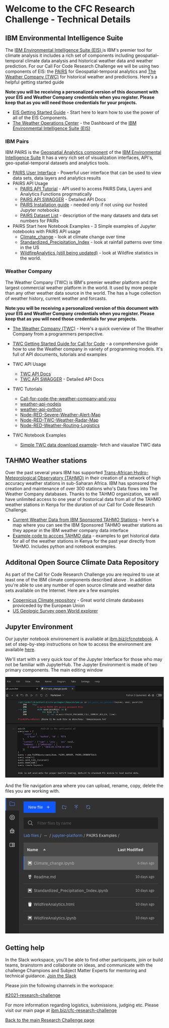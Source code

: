 # Welcome to the CFC Research Challenge - Technical Details

## IBM Environmental Intelligence Suite 

The [IBM Environmental Intelligence Suite (EIS) ](https://www.ibm.com/products/environmental-intelligence-suite) is IBM's premier tool for climate analysis it includes a rich set of  components including  geospatial–temporal climate data analysis and historical weather data and weather prediction. For our Call For Code Research Challenge we will be using two components of EIS: the [PAIRS](https://www.ibm.com/products/environmental-intelligence-suite/geospatial-analytics)  for Geospatial-temporal analytics  and [The Weather Company (TWC)](https://www.ibm.com/products/environmental-intelligence-suite/data-packages) for historical weather and predictions. Here's a helpful getting started guide 

**Note:you will be receiving a personalized version of this document with your EIS and Weather Company credentials when you register. Please keep that as you will need those credentials for your projects.**  

- [EIS Getting Started Guide](https://github.com/academic-initiative/research-challenge-2021/blob/main/jupyter-platform/EISGettingStartedGuide.pdf) - Start here to learn how to use the power of all of the EIS Components. 
- [The Weather Operations Center](http://weatheroperationscenter.ibm.com) - the Dashboard of the  [IBM Environmental Intelligence Suite (EIS)](https://www.ibm.com/products/environmental-intelligence-suite) 

### IBM Pairs
IBM PAIRS is the [Geospatial Analytics component](https://www.ibm.com/products/environmental-intelligence-suite/geospatial-analytics)  of the [IBM Environmental Intelligence Suite](https://www.ibm.com/products/environmental-intelligence-suite) It has a very rich set of visualization interfaces, API's,  geo-spatial-temporal datasets and analytics tools.

- [PAIRS User Interface](https://pairs.res.ibm.com/tutorial/tutorials/gui/index.html) - Powerful user interface that can be used to view data sets, data layers and analytics results
- PAIRS API Usage
  - [PAIRS API Tutorial](https://pairs.res.ibm.com/tutorial/tutorials/api/index.html#) - API used to access PAIRS Data, Layers and Analytics Functions progrmatically
  - [PAIRS API SWAGGER](https://pairs.res.ibm.com/manual/api-doc/#) - Detailed API Docs
  - [PAIRS Installation guide](https://github.com/ibm/ibmpairs) - needed only if not using our hosted Jupyter notebooks
  - [PAIRS Dataset List](https://github.com/academic-initiative/research-challenge-2021/blob/main/jupyter-platform/EIS%20DataSet%20Report%20July%202021.pdf)  - description of the many datasets and data set numbers for PAIRs           
- PAIRS Start here Notebook Examples - 3 Simple examples of Jupyter notebooks with PAIRS API usage
  - [Climate_change](https://github.com/academic-initiative/research-challenge-2021/blob/main/jupyter-platform/PAIRS%20Examples/Climate_change.ipynb) - look at climate change over time
  - [Standardized_Precipitation_Index](https://github.com/academic-initiative/research-challenge-2021/blob/main/jupyter-platform/PAIRS%20Examples/Standardized_Precipitation_Index.ipynb) - look at rainfall patterns over time in the US
  - [WildfireAnalytics (still being updated)](https://github.com/academic-initiative/research-challenge-2021/blob/main/jupyter-platform/PAIRS%20Examples/WildfireAnalytics.ipynb) - look at Wildfire statistics in the world.

### Weather Company
The Weather Company (TWC) is IBM's  premier weather platform and  the largest commercial weather platform in the world. It  used by more people than any other weather data source in the world.  The  has a huge collection of weather history, current weather and forcasts.  

**Note:you will be receiving a personalized version of this document with your EIS and Weather Company credentials when you register. Please keep that as you will need those credentials for your projects.**  

- [The Weather Company (TWC)](https://www.ibm.com/products/environmental-intelligence-suite/data-packages) - Here's a quick overview of The Weather Company from a programmers perspective. 

- [TWC  Getting Started Guide for Call for Code](https://developer.ibm.com/blogs/call-for-code-the-weather-company-and-you/) - a comprehensive guide how to use the Weather company in variety of programming models. It's full of API documents, tutorials and examples
- TWC API Usage
  - [TWC API Docs](https://docs.google.com/document/d/15Ru_3wdMgpbM4aOCm-4qNAnRfjx2w-Ruw3lnr8Hnodk/edit#)
  - [TWC API SWAGGER](https://twcservice.mybluemix.net/rest-api/) - Detailed API Docs

- TWC Tutorials
  - [Call-for-code-the-weather-company-and-you](https://developer.ibm.com/blogs/call-for-code-the-weather-company-and-you/)
  - [weather-api-nodejs](https://github.com/Call-for-Code/weather-api-nodejs)
  - [weather-api-python](https://github.com/Call-for-Code/weather-api-python)
  - [Node-RED-Severe-Weather-Alert-Map](https://github.com/johnwalicki/Node-RED-Severe-Weather-Alert-Map)
  - [Node-RED-TWC-Weather-Radar-Map](https://github.com/johnwalicki/Node-RED-TWC-Weather-Radar-Map)
  - [Node-RED-Weather-Routing-Logistics](https://github.com/johnwalicki/Node-RED-Weather-Routing-Logistics)

- TWC Notebook Examples
  - [Simple TWC data download example](https://github.com/academic-initiative/research-challenge-2021/blob/main/jupyter-platform/download_twc.ipynb)- fetch and viaualize TWC data

## TAHMO Weather stations
Over the past several years IBM  has  supported [Trans-African Hydro-Meteorological Observatory (TAHMO)](http://tahmo.org) in their creation of a network of high accuracy weather stations in sub-Saharan Africa. IBM  has sponsored the creation and maintenance of over 300 stations who's Data flows into The Weather Company databases. Thanks to  the TAHMO organization,  we will have unlimited access to one year of hostorical data from all of the TAHMO weather stations in Kenya for the  duration of our Call for Code Research Challenge.
 
- [Current Weather Data from IBM Sponsored TAHMO Stations](https://www.google.com/maps/d/u/0/edit?mid=121QEOy-mkS2S9VHn0rjk-X2xUuMc2O-9&ll=6.263995812154352%2C5.355502397297634&z=3) - here's a map where you can see the IBM Sponsored TAHMO weather stations as they appear in the IBM weather company data interface
- [Example code to accces TAHMO data](https://github.com/TAHMO/API-V2-Python-examples) - examples  to get historical data for all of the  weather stations in Kenya for the past year directly from TAHMO. Includes python and notebook examples. 


## Additonal Open Source Climate Data Repository
As part of the Call for Code Research Challenge you are required to use at least one of the IBM  climate components described above . In addition you're able to use any number of open source climate and weather data sets available on the Internet. Here are a few examples
- [Copernicus  Climate repository](https://cds.climate.copernicus.eu/#!/home_) - Great world climate databases proviceded by the European Union
- [US Geologic Survey open World explorer](https://earthexplorer.usgs.gov/.)

## Jupyter Environment

Our jupyter notebook environement is available at [ibm.biz/cfcnotebook](http://ibm.biz/cfcnotebook).  A set of step-by-step instructions on how to access the environment are available [here](https://github.com/academic-initiative/research-challenge-2021/blob/main/jupyter-platform/how-to-access.md).

We'll start with a very quick tour of the Jupyter Interface for those who may not be familiar with JupyterHub.  The Jupyter Environment is made of two primary components.  The main editing window

![image1](images/welcome1.png)

And the file navigation area where you can upload, rename, copy, delete the files you are working with.

![image2](images/welcome2.png)

## Getting help

In the Slack workspace, you’ll be able to find other participants, join or build teams, brainstorm and collaborate on ideas, and communicate with the challenge Champions and Subject Matter Experts for mentoring and technical guidance. [Join the Slack](https://join.slack.com/t/callforcodere-ju79661/shared_invite/zt-uc2w9nn4-zEf9urnpE1c7~EIGJblx_Q)

Please join the following channels in the workspace:

[#2021-research-challenge](https://callforcode-research.slack.com/archives/C02BVGGJDJ7)

For more information regarding logistics, submissions, judging etc. Please visit our main page at [ibm.biz/cfc-research-challenge](https://ibm.biz/cfc-research-challenge)


[Back to the main Research Challenge page](https://github.com/academic-initiative/research-challenge-2021)
